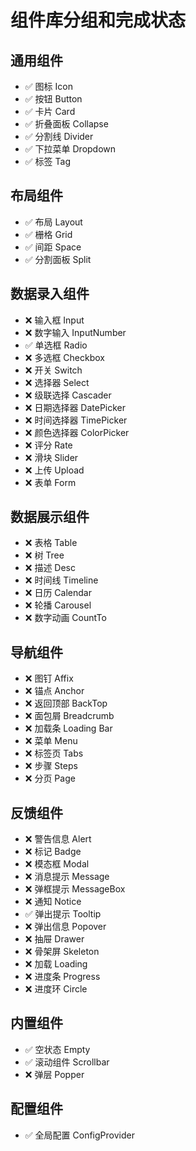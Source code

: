 # 组件库分组和完成状态

## 通用组件

- ✅ 图标 Icon
- ✅ 按钮 Button
- ✅ 卡片 Card
- ✅ 折叠面板 Collapse
- ✅ 分割线 Divider
- ✅ 下拉菜单 Dropdown
- ✅ 标签 Tag

## 布局组件

- ✅ 布局 Layout
- ✅ 栅格 Grid
- ✅ 间距 Space
- ✅ 分割面板 Split

## 数据录入组件

- ❌ 输入框 Input
- ❌ 数字输入 InputNumber
- ✅ 单选框 Radio
- ❌ 多选框 Checkbox
- ❌ 开关 Switch
- ❌ 选择器 Select
- ❌ 级联选择 Cascader
- ❌ 日期选择器 DatePicker
- ❌ 时间选择器 TimePicker
- ❌ 颜色选择器 ColorPicker
- ❌ 评分 Rate
- ❌ 滑块 Slider
- ❌ 上传 Upload
- ❌ 表单 Form

## 数据展示组件

- ❌ 表格 Table
- ❌ 树 Tree
- ❌ 描述 Desc
- ❌ 时间线 Timeline
- ❌ 日历 Calendar
- ❌ 轮播 Carousel
- ❌ 数字动画 CountTo

## 导航组件

- ❌ 图钉 Affix
- ❌ 锚点 Anchor
- ❌ 返回顶部 BackTop
- ❌ 面包屑 Breadcrumb
- ❌ 加载条 Loading Bar
- ❌ 菜单 Menu
- ❌ 标签页 Tabs
- ❌ 步骤 Steps
- ❌ 分页 Page

## 反馈组件

- ❌ 警告信息 Alert
- ❌ 标记 Badge
- ❌ 模态框 Modal
- ❌ 消息提示 Message
- ❌ 弹框提示 MessageBox
- ❌ 通知 Notice
- ✅ 弹出提示 Tooltip
- ❌ 弹出信息 Popover
- ❌ 抽屉 Drawer
- ❌ 骨架屏 Skeleton
- ❌ 加载 Loading
- ❌ 进度条 Progress
- ❌ 进度环 Circle

## 内置组件

- ✅ 空状态 Empty
- ✅ 滚动组件 Scrollbar
- ❌ 弹层 Popper

## 配置组件

- ✅ 全局配置 ConfigProvider
